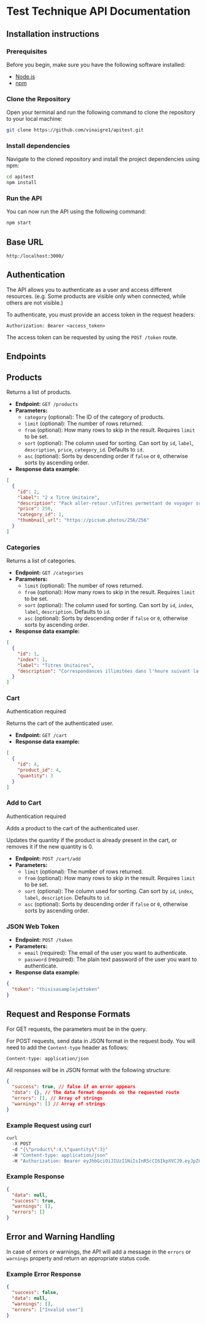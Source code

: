 # Test Technique API Documentation

## Installation instructions

### Prerequisites

Before you begin, make sure you have the following software installed:

- [Node.js](https://nodejs.org/)
- [npm](https://www.npmjs.com/)

### Clone the Repository

Open your terminal and run the following command to clone the repository to your local machine:

```bash
git clone https://github.com/vinaigre1/apitest.git
```

### Install dependencies

Navigate to the cloned repository and install the project dependencies using npm:

```bash
cd apitest
npm install
```

### Run the API

You can now run the API using the following command:

```bash
npm start
```

## Base URL

```
http:/localhost:3000/
```

## Authentication

The API allows you to authenticate as a user and access different resources. (e.g. Some products are visible only when connected, while others are not visible.)

To authenticate, you must provide an access token in the request headers:

```
Authorization: Bearer <access_token>
```

The access token can be requested by using the `POST /token` route.

## Endpoints

## Products

Returns a list of products.

- **Endpoint:** `GET /products`
- **Parameters:**
  - `category` (optional): The ID of the category of products.
  - `limit` (optional): The number of rows returned.
  - `from` (optional): How many rows to skip in the result. Requires `limit` to be set.
  - `sort` (optional): The column used for sorting. Can sort by `id`, `label`, `description`, `price`, `category_id`. Defaults to `id`.
  - `asc` (optional): Sorts by descending order if `false` or `0`, otherwise sorts by ascending order.
- **Response data example:**

```json
[
  {
    "id": 2,
    "label": "2 x Titre Unitaire",
    "description": "Pack aller-retour.\nTitres permettant de voyager sur l'ensemble du réseau.\nCorrespondances illimitées dans l'heure suivant la première validation.",
    "price": 250,
    "category_id": 1,
    "thumbnail_url": "https://picsum.photos/256/256"
  }
]
```

### Categories

Returns a list of categories.

- **Endpoint:** `GET /categories`
- **Parameters:**
  - `limit` (optional): The number of rows returned.
  - `from` (optional): How many rows to skip in the result. Requires `limit` to be set.
  - `sort` (optional): The column used for sorting. Can sort by `id`, `index`, `label`, `description`. Defaults to `id`.
  - `asc` (optional): Sorts by descending order if `false` or `0`, otherwise sorts by ascending order.
- **Response data example:**

```json
[
  {
    "id": 1,
    "index": 1,
    "label": "Titres Unitaires",
    "description": "Correspondances illimitées dans l'heure suivant la première validation."
  }
]
```

### Cart

Authentication required

Returns the cart of the authenticated user.

- **Endpoint:** `GET /cart`
- **Response data example:**

```json
[
  {
    "id": 4,
    "product_id": 4,
    "quantity": 3
  }
]
```

### Add to Cart

Authentication required

Adds a product to the cart of the authenticated user.

Updates the quantity if the product is already present in the cart, or removes it if the new quantity is 0.

- **Endpoint:** `POST /cart/add`
- **Parameters:**
  - `limit` (optional): The number of rows returned.
  - `from` (optional): How many rows to skip in the result. Requires `limit` to be set.
  - `sort` (optional): The column used for sorting. Can sort by `id`, `index`, `label`, `description`. Defaults to `id`.
  - `asc` (optional): Sorts by descending order if `false` or `0`, otherwise sorts by ascending order.

### JSON Web Token

- **Endpoint:** `POST /token`
- **Parameters:**
  - `email` (required): The email of the user you want to authenticate.
  - `password` (required): The plain text password of the user you want to authenticate.
- **Response data example:**

```json
{
  "token": "thisisasamplejwttoken"
}
```

## Request and Response Formats

For GET requests, the parameters must be in the query.

For POST requests, send data in JSON format in the request body. You will need to add the `Content-type` header as follows:

```
Content-type: application/json
```

All responses will be in JSON format with the following structure:

```json
{
  "success": true, // false if an error appears
  "data": {}, // The data format depends on the requested route
  "errors": [], // Array of strings
  "warnings": [] // Array of strings
}
```

### Example Request using curl

```bash
curl
  -X POST
  -d "{\"product\":4,\"quantity\":3}"
  -H "Content-type: application/json"
  -H "Authorization: Bearer eyJhbGciOiJIUzI1NiIsInR5cCI6IkpXVCJ9.eyJpZCI6MiwibmFtZSI6IlZpbmNlbnQiLCJlbWFpbCI6InZpbmNlbnRAYWlyd2ViLmZyIiwiaWF0IjoxNjkxNDI0MjEzfQ.FWKtlOOdOZau8xGVmCfyGVUIQ8aBnWDD56_l_sMSzN4" http://localhost:3000/cart/add
```

### Example Response

```json
{
  "data": null,
  "success": true,
  "warnings": [],
  "errors": []
}
```

## Error and Warning Handling

In case of errors or warnings, the API will add a message in the `errors` or `warnings` property and return an appropriate status code.

### Example Error Response

```json
{
  "success": false,
  "data": null,
  "warnings": [],
  "errors": ["Invalid user"]
}
```
